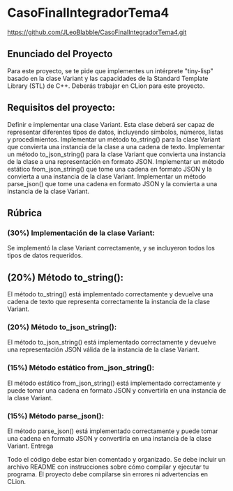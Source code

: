 # CasoFinalIntegradorTema4

https://github.com/JLeoBlabble/CasoFinalIntegradorTema4.git 

## Enunciado del Proyecto
Para este proyecto, se te pide que implementes un intérprete "tiny-lisp" basado en la clase Variant y las capacidades de la Standard Template Library (STL) de C++. Deberás trabajar en CLion para este proyecto.

## Requisitos del proyecto:
Definir e implementar una clase Variant. Esta clase deberá ser capaz de representar diferentes tipos de datos, incluyendo símbolos, números, listas y procedimientos.
Implementar un método to_string() para la clase Variant que convierta una instancia de la clase a una cadena de texto.
Implementar un método to_json_string() para la clase Variant que convierta una instancia de la clase a una representación en formato JSON.
Implementar un método estático from_json_string() que tome una cadena en formato JSON y la convierta a una instancia de la clase Variant.
Implementar un método parse_json() que tome una cadena en formato JSON y la convierta a una instancia de la clase Variant.

## Rúbrica
### (30%) Implementación de la clase Variant:
Se implementó la clase Variant correctamente, y se incluyeron todos los tipos de datos requeridos.
## (20%) Método to_string():
El método to_string() está implementado correctamente y devuelve una cadena de texto que representa correctamente la instancia de la clase Variant.
### (20%) Método to_json_string():
El método to_json_string() está implementado correctamente y devuelve una representación JSON válida de la instancia de la clase Variant.
### (15%) Método estático from_json_string():
El método estático from_json_string() está implementado correctamente y puede tomar una cadena en formato JSON y convertirla en una instancia de la clase Variant.
### (15%) Método parse_json():
El método parse_json() está implementado correctamente y puede tomar una cadena en formato JSON y convertirla en una instancia de la clase Variant.
Entrega

Todo el código debe estar bien comentado y organizado.
Se debe incluir un archivo README con instrucciones sobre cómo compilar y ejecutar tu programa.
El proyecto debe compilarse sin errores ni advertencias en CLion.
